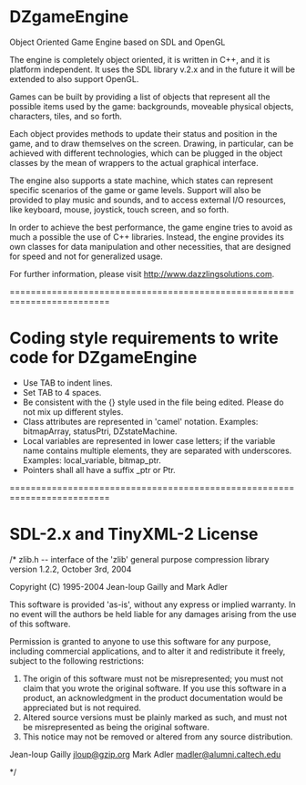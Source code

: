 # DZgameEngine
Object Oriented Game Engine based on SDL and OpenGL

The engine is completely object oriented, it is written in C++, and it is
platform independent. It uses the SDL library v.2.x and in the future it
will be extended to also support OpenGL.

Games can be built by providing a list of objects that represent all the
possible items used by the game: backgrounds, moveable physical objects,
characters, tiles, and so forth.

Each object provides methods to update their status and position in the
game, and to draw themselves on the screen. Drawing, in particular, can be
achieved with different technologies, which can be plugged in the object
classes by the mean of wrappers to the actual graphical interface.

The engine also supports a state machine, which states can represent
specific scenarios of the game or game levels. Support will also be
provided to play music and sounds, and to access external I/O resources,
like keyboard, mouse, joystick, touch screen, and so forth.

In order to achieve the best performance, the game engine tries to avoid
as much a possible the use of C++ libraries. Instead, the engine provides
its own classes for data manipulation and other necessities, that are
designed for speed and not for generalized usage.

For further information, please visit http://www.dazzlingsolutions.com.

=========================================================================
# Coding style requirements to write code for DZgameEngine

- Use TAB to indent lines.
- Set TAB to 4 spaces.
- Be consistent with the {} style used in the file being edited. Please
  do not mix up different styles.
- Class attributes are represented in 'camel' notation.
  Examples: bitmapArray, statusPtri, DZstateMachine.
- Local variables are represented in lower case letters; if the variable
  name contains multiple elements, they are separated with underscores. 
  Examples: local_variable, bitmap_ptr.
- Pointers shall all have a suffix _ptr or Ptr.

=========================================================================
# SDL-2.x and TinyXML-2 License

/* zlib.h -- interface of the 'zlib' general purpose compression library
  version 1.2.2, October 3rd, 2004

  Copyright (C) 1995-2004 Jean-loup Gailly and Mark Adler

  This software is provided 'as-is', without any express or implied
  warranty.  In no event will the authors be held liable for any damages
  arising from the use of this software.

  Permission is granted to anyone to use this software for any purpose,
  including commercial applications, and to alter it and redistribute it
  freely, subject to the following restrictions:

  1. The origin of this software must not be misrepresented; you must not
     claim that you wrote the original software. If you use this software
     in a product, an acknowledgment in the product documentation would be
     appreciated but is not required.
  2. Altered source versions must be plainly marked as such, and must not be
     misrepresented as being the original software.
  3. This notice may not be removed or altered from any source distribution.

  Jean-loup Gailly jloup@gzip.org
  Mark Adler madler@alumni.caltech.edu

*/

